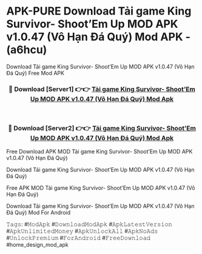 # APK-PURE Download Tải game King Survivor- Shoot’Em Up MOD APK v1.0.47 (Vô Hạn Đá Quý) Mod APK - (a6hcu)
Download Tải game King Survivor- Shoot’Em Up MOD APK v1.0.47 (Vô Hạn Đá Quý) Free Mod APK

<div align="center">
<h3>🔴 Download [Server1] 👉👉 <a href="https://apk-comot.site?title=Tải_game_King_Survivor-_Shoot’Em_Up_MOD_APK_v1.0.47_(Vô_Hạn_Đá_Quý)">Tải game King Survivor- Shoot’Em Up MOD APK v1.0.47 (Vô Hạn Đá Quý) Mod Apk</a></h3><br>

<h3>🔴 Download [Server2] 👉👉 <a href="https://apk-comot.site?title=Tải_game_King_Survivor-_Shoot’Em_Up_MOD_APK_v1.0.47_(Vô_Hạn_Đá_Quý)">Tải game King Survivor- Shoot’Em Up MOD APK v1.0.47 (Vô Hạn Đá Quý) Mod Apk</a></h3>
</div>


Free Download APK MOD Tải game King Survivor- Shoot’Em Up MOD APK v1.0.47 (Vô Hạn Đá Quý)

Download Tải game King Survivor- Shoot’Em Up MOD APK v1.0.47 (Vô Hạn Đá Quý) 

Free APK MOD Tải game King Survivor- Shoot’Em Up MOD APK v1.0.47 (Vô Hạn Đá Quý) 

Download Tải game King Survivor- Shoot’Em Up MOD APK v1.0.47 (Vô Hạn Đá Quý) Mod For Android

𝚃𝚊𝚐𝚜: #𝙼𝚘𝚍𝙰𝚙𝚔 #𝙳𝚘𝚠𝚗𝚕𝚘𝚊𝚍𝙼𝚘𝚍𝙰𝚙𝚔 #𝙰𝚙𝚔𝙻𝚊𝚝𝚎𝚜𝚝𝚅𝚎𝚛𝚜𝚒𝚘𝚗 #𝙰𝚙𝚔𝚄𝚗𝚕𝚒𝚖𝚒𝚝𝚎𝚍𝙼𝚘𝚗𝚎𝚢 #𝙰𝚙𝚔𝚄𝚗𝚕𝚘𝚌𝚔𝙰𝚕𝚕 #𝙰𝚙𝚔𝙽𝚘𝙰𝚍𝚜 #𝚄𝚗𝚕𝚘𝚌𝚔𝙿𝚛𝚎𝚖𝚒𝚞𝚖 #𝙵𝚘𝚛𝙰𝚗𝚍𝚛𝚘𝚒𝚍 #𝙵𝚛𝚎𝚎𝙳𝚘𝚠𝚗𝚕𝚘𝚊𝚍 #home_design_mod_apk